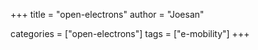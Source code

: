+++
title = "open-electrons"
author = "Joesan"

categories = ["open-electrons"]
tags = ["e-mobility"]
+++